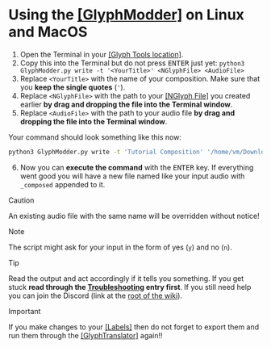# Using the [\[GlyphModder\]](../1_Terminology.md#glyphmodder) on Linux and MacOS
1. Open the Terminal in your [\[Glyph Tools location\]](../1_Terminology.md#glyph-tools-location).
2. Copy this into the Terminal but do not press <kbd>ENTER</kbd> just yet: `python3 GlyphModder.py write -t '<YourTitle>' <NGlyphFile> <AudioFile>`
3. Replace `<YourTitle>` with the name of your composition. Make sure that you **keep the single quotes** (`'`).
4. Replace `<NGlyphFile>` with the path to your [\[NGlyph File\]](../1_Terminology.md#nglyph-file) you created earlier **by drag and dropping the file into the Terminal window**.
5. Replace `<AudioFile>` with the path to your audio file **by drag and dropping the file into the Terminal window**.

Your command should look something like this now:
```bash
python3 GlyphModder.py write -t 'Tutorial Composition' '/home/vm/Downloads/custom-nothing-glyph-tools-main/Labels 1.nglyph' '/home/vm/Downloads/custom-nothing-glyph-tools-main/Tutorial Composition.ogg'
```

6. Now you can **execute the command** with the <kbd>ENTER</kbd> key. If everything went good you will have a new file named like your input audio with `_composed` appended to it.
> [!CAUTION]
> An existing audio file with the same name will be overridden without notice!

> [!NOTE]
> The script might ask for your input in the form of yes (`y`) and no (`n`).

> [!TIP]
> Read the output and act accordingly if it tells you something. If you get stuck **read through the [Troubleshooting](../7_Troubleshooting.md) entry first**. If you still need help you can join the Discord (link at the [root of the wiki](../README.md#need-help)).

> [!IMPORTANT]
> If you make changes to your [\[Labels\]](../1_Terminology.md#label) then do not forget to export them and run them through the [\[GlyphTranslator\]](../1_Terminology.md#glyphtranslator) again!!